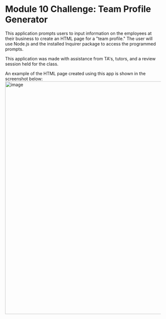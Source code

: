# Module 10 Challenge:  Team Profile Generator

This application prompts users to input information on the employees at their business to create an HTML page for a "team profile."  The user will use Node.js and the installed Inquirer package to access the programmed prompts.

This application was made with assistance from TA's, tutors, and a review session held for the class.

An example of the HTML page created using this app is shown in the screenshot below:
<img width="753" alt="image" src="https://user-images.githubusercontent.com/107148691/192677586-a9b7965e-2417-4acc-8531-7229a3531e56.png">
